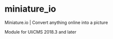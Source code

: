 # miniature_io

Miniature.io | Convert anything online into a picture

Module for UliCMS 2018.3 and later